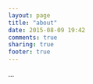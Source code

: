 ```yaml
---
layout: page
title: "about"
date: 2015-08-09 19:42
comments: true
sharing: true
footer: true
---
```

...
